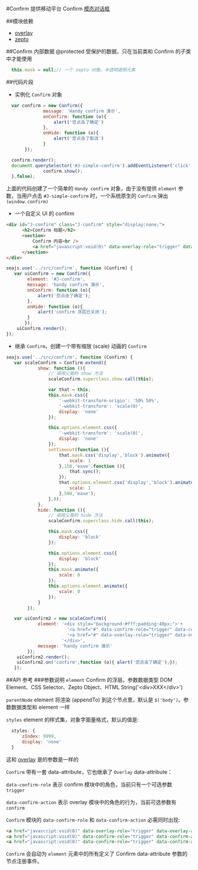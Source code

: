 #Confirm
提供移动平台 Confirm [模态对话框](http://zh.wikipedia.org/wiki/%E5%AF%B9%E8%AF%9D%E6%A1%86)

##模块依赖
- [overlay](http://github.com/alipay/handy/tree/master/lib/overlay)
- [zepto](http://github.com/alipay/arale/tree/master/lib/zepto)

##Confirm 内部数据
@protected 受保护的数据，只在当前类和 Confirm 的子类中才能使用
```js
  this.mask = null;// 一个 zepto 对象。半透明遮照元素
```

##代码片段
- 实例化 `Confirm` 对象
```js
  var confirm = new Confirm({
              message: 'Handy confirm 演示',
              onConfirm: function (o){
                  alert('您点击了确定')
              },
              onHide: function (o){
                  alert('您点击了取消')
              }
       });

  confirm.render();
  document.querySelector('#J-simple-confirm').addEventListener('click',function (){
              confirm.show();
  },false);
```
上面的代码创建了一个简单的 `Handy confirm` 对象，由于没有提供 `element` 参数，当用户点击 `#J-simple-confirm` 时，一个系统原生的 `Confirm`
 弹出 `(window.confirm)`
- 一个自定义 UI 的 confirm
```html
<div id="J-confirm" class="J-confirm" style="display:none;">
      <h2>Confirm 标题</h2>
      <section>
          Confirm 内容<br />
          <a href="javascript:void(0)" data-overlay-role="trigger" data-overlay-action="hide">关闭</a>
      </section>
</div>
```
```js
seajs.use('../src/confirm', function (Confirm) {
   var uiConfirm = new Confirm({
        element: '#J-confirm',
        message: 'handy confirm 演示',
        onConfirm: function (o){
            alert('您点击了确定');
        },
        onHide: function (o){
            alert('confirm 浮层已关闭');
        }
       });
    uiConfirm.render();
});
```
- 继承 `Confirm`，创建一个带有缩放 (scale) 动画的 `Confirm`
```js
seajs.use('../src/confirm', function (Confirm) {
   var scaleConfirm = Confirm.extend({
            show: function (){
                // 调用父类的 show 方法
                scaleConfirm.superclass.show.call(this);

                var that = this;
                this.mask.css({
                    '-webkit-transform-origin': '50% 50%',
                    '-webkit-transform': 'scale(0)',
                    display: 'none'
                });

                this.options.element.css({
                    '-webkit-transform': 'scale(0)',
                    display: 'none'
                });
                setTimeout(function (){
                    that.mask.css('display','block').animate({
                        scale: 1
                    },150,'ease',function (){
                        that.sync();
                    });
                    that.options.element.css('display','block').animate({
                        scale: 1
                    },500,'ease');
                },0);
            },
            hide: function (){
                // 调用父类的 hide 方法
                scaleConfirm.superclass.hide.call(this);

                this.mask.css({
                    display: 'block'
                });

                this.options.element.css({
                    display: 'block'
                });
                this.mask.animate({
                    scale: 0
                });
                this.options.element.animate({
                    scale: 0
                });
            }
        });

   var uiConfirm2 = new scaleConfirm({
            element: '<div style="background:#fff;padding:40px;">'+
                       '<a href="#" data-confirm-role="trigger" data-confirm-action="confirm">确定</a>'+
                       '<a href="#" data-overlay-role="trigger" data-overlay-action="hide">关闭</a>'+
                     '</div>',
            message: 'handy confirm 演示'
        });
    uiConfirm2.render();
    uiConfirm2.on('confirm',function (o){ alert('您点击了确定');});
   });
```

##API 参考
###参数说明
`element` Confirm 的浮层。参数数据类型 DOM Element、CSS Selector、Zepto Object、HTML String('&lt;div&gt;XXX&lt;/div&gt;')

`parentNode` element 将渲染 (appendTo) 到这个节点里，默认是 `$('body')`。参数数据类型和 element 一样

`styles` element 的样式集，对象字面量格式，默认的值是:
```js
  styles: {
      zIndex: 9999,
      display: 'none'
  }
```
这和 [overlay](http://github.com/alipay/handy/tree/master/lib/overlay) 是的参数是一样的

`Confirm` 带有一套 data-attribute，它也继承了 `Overlay` data-attribute：

`data-confirm-role` 表示 confirm 模块中的角色，当前只有一个可选参数 `trigger`

`data-confirm-action` 表示 overlay 模块中的角色的行为，当前可选参数有 `confirm`

`Confirm` 模块的 `data-confirm-role` 和 `data-confirm-action` 必需同时出现:
```html
<a href="javascript:void(0)" data-overlay-role="trigger" data-overlay-action="hide">取消</a>
<a href="javascript:void(0)" data-confirm-role="trigger" data-confirm-action="destroy">销毁</a>
<a href="javascript:void(0)" data-confirm-role="trigger" data-confirm-action="confirm">确定</a>
```
`Confirm` 会自动为 `element` 元素中的所有定义了 Confirm data-attribute 参数的节点注册事件。



